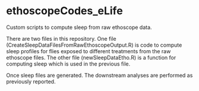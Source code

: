 # ethoscopeCodes_eLife
Custom scripts to compute sleep from raw ethoscope data.

There are two files in this repository. One file (CreateSleepDataFilesFromRawEthoscopeOutput.R) is code to compute sleep profiles for flies exposed to different treatments from the raw ethoscope files. The other file (newSleepDataEtho.R) is a function for computing sleep which is used in the previous file.

Once sleep files are generated. The downstream analyses are performed as previously reported.
